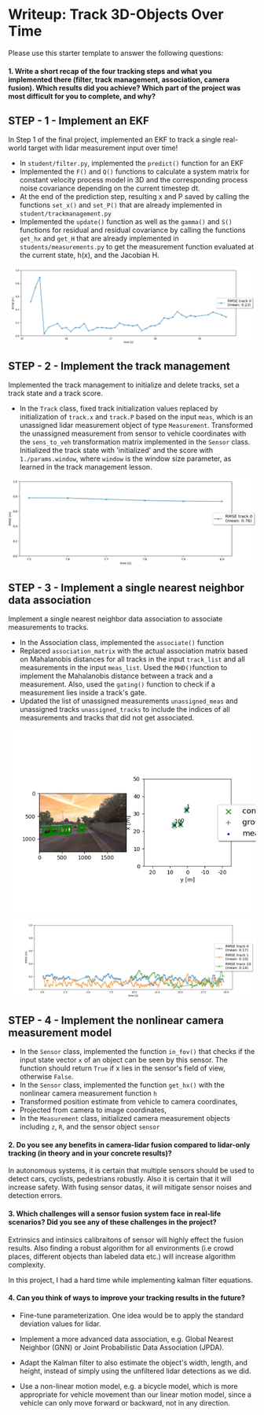 # Writeup: Track 3D-Objects Over Time

Please use this starter template to answer the following questions:

#### 1. Write a short recap of the four tracking steps and what you implemented there (filter, track management, association, camera fusion). Which results did you achieve? Which part of the project was most difficult for you to complete, and why?


## STEP - 1 - Implement an EKF
In Step 1 of the final project, implemented an EKF to track a single real-world target with lidar measurement input over time!

- In `student/filter.py`, implemented the `predict()` function for an EKF
- Implemented the `F()` and `Q()` functions to calculate a system matrix for constant velocity process model in 3D and the corresponding process noise covariance depending on the current timestep dt.
- At the end of the prediction step, resulting x and P saved by calling the functions `set_x()` and `set_P()` that are already implemented in `student/trackmanagement.py`
- Implemented the `update()` function as well as the `gamma()` and `S()` functions for residual and residual covariance by calling the functions `get_hx` and `get_H` that are already implemented in `students/measurements.py` to get the measurement function evaluated at the current state, h(x), and the Jacobian H.

![rmse_step_1](./img/rmse_step-1.PNG)


## STEP - 2 - Implement the track management
Implemented the track management to initialize and delete tracks, set a track state and a track score.

- In the `Track` class, fixed track initialization values replaced by initialization of `track.x` and `track.P` based on the input `meas`, which is an unassigned lidar measurement object of type `Measurement`. Transformed the unassigned measurement from sensor to vehicle coordinates with the `sens_to_veh` transformation matrix implemented in the `Sensor` class. Initialized the track state with 'initialized' and the score with `1./params.window`, where `window` is the window size parameter, as learned in the track management lesson.

![rmse_step_2](./img/rmse_step-2.PNG)


## STEP - 3 - Implement a single nearest neighbor data association
Implement a single nearest neighbor data association to associate measurements to tracks.

- In the Association class, implemented the `associate()` function
- Replaced `association_matrix` with the actual association matrix based on Mahalanobis distances for all tracks in the input `track_list` and all measurements in the input `meas_list`. Used the `MHD()`function to implement the Mahalanobis distance between a track and a measurement. Also, used the `gating()` function to check if a measurement lies inside a track's gate. 
- Updated the list of unassigned measurements `unassigned_meas` and unassigned tracks `unassigned_tracks` to include the indices of all measurements and tracks that did not get associated.

![tracking](./img/tracking131.png)
![rmse_step_4](./img/rmse_step-3.PNG)


## STEP - 4 - Implement the nonlinear camera measurement model
- In the `Sensor` class, implemented the function `in_fov()` that checks if the input state vector `x` of an object can be seen by this sensor. The function should return `True` if x lies in the sensor's field of view, otherwise `False`. 
- In the `Sensor` class, implemented the function `get_hx()` with the nonlinear camera measurement function `h`
- Transformed position estimate from vehicle to camera coordinates,
- Projected from camera to image coordinates,
- In the `Measurement` class, initialized camera measurement objects including `z`, `R`, and the sensor object `sensor`


#### 2. Do you see any benefits in camera-lidar fusion compared to lidar-only tracking (in theory and in your concrete results)? 
In autonomous systems, it is certain that multiple sensors should be used to detect cars, cyclists, pedestrians robustly. Also it is certain that it will increase safety. With fusing sensor datas, it will mitigate sensor noises and detection errors. 

#### 3. Which challenges will a sensor fusion system face in real-life scenarios? Did you see any of these challenges in the project?
Extrinsics and intinsics calibraitons of sensor will highly effect the fusion results. Also finding a robust algorithm for all environments (i.e crowd places, different objects than labeled data etc.) will increase algorithm complexity.

In this project, I had a hard time while implementing kalman filter equations.

#### 4. Can you think of ways to improve your tracking results in the future?
- Fine-tune parameterization. One idea would be to apply the standard deviation values for lidar. 

- Implement a more advanced data association, e.g. Global Nearest Neighbor (GNN) or Joint Probabilistic Data Association (JPDA).

- Adapt the Kalman filter to also estimate the object's width, length, and height, instead of simply using the unfiltered lidar detections as we did.

- Use a non-linear motion model, e.g. a bicycle model, which is more appropriate for vehicle movement than our linear motion model, since a vehicle can only move forward or backward, not in any direction.
